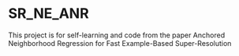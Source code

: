 SR_NE_ANR
=========

This project is for self-learning and code from the paper Anchored Neighborhood Regression for Fast Example-Based Super-Resolution
